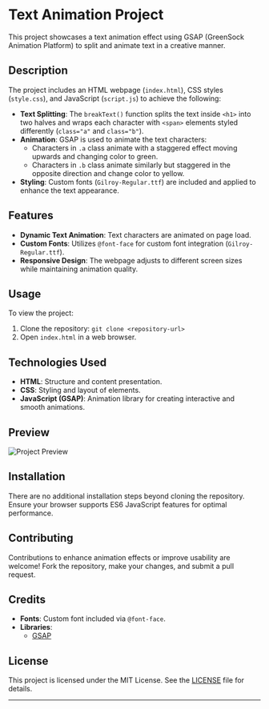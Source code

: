 # Text Animation Project

This project showcases a text animation effect using GSAP (GreenSock Animation Platform) to split and animate text in a creative manner.

## Description

The project includes an HTML webpage (`index.html`), CSS styles (`style.css`), and JavaScript (`script.js`) to achieve the following:

- **Text Splitting**: The `breakText()` function splits the text inside `<h1>` into two halves and wraps each character with `<span>` elements styled differently (`class="a"` and `class="b"`).
- **Animation**: GSAP is used to animate the text characters:
  - Characters in `.a` class animate with a staggered effect moving upwards and changing color to green.
  - Characters in `.b` class animate similarly but staggered in the opposite direction and change color to yellow.
- **Styling**: Custom fonts (`Gilroy-Regular.ttf`) are included and applied to enhance the text appearance.

## Features

- **Dynamic Text Animation**: Text characters are animated on page load.
- **Custom Fonts**: Utilizes `@font-face` for custom font integration (`Gilroy-Regular.ttf`).
- **Responsive Design**: The webpage adjusts to different screen sizes while maintaining animation quality.

## Usage

To view the project:

1. Clone the repository: `git clone <repository-url>`
2. Open `index.html` in a web browser.

## Technologies Used

- **HTML**: Structure and content presentation.
- **CSS**: Styling and layout of elements.
- **JavaScript (GSAP)**: Animation library for creating interactive and smooth animations.

## Preview

![Project Preview](preview.gif)

## Installation

There are no additional installation steps beyond cloning the repository. Ensure your browser supports ES6 JavaScript features for optimal performance.

## Contributing

Contributions to enhance animation effects or improve usability are welcome! Fork the repository, make your changes, and submit a pull request.

## Credits

- **Fonts**: Custom font included via `@font-face`.
- **Libraries**:
  - [GSAP](https://greensock.com/gsap/)

## License

This project is licensed under the MIT License. See the [LICENSE](LICENSE) file for details.

---

